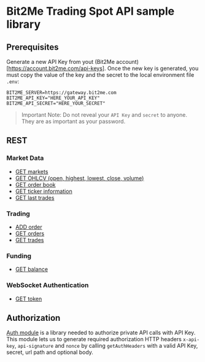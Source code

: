 # Bit2Me Trading Spot API sample library

## Prerequisites

Generate a new API Key from yout (Bit2Me account)[https://account.bit2me.com/api-keys]. Once the new key is generated, you must copy the value of the key and the secret to the local environment file `.env`:

```
BIT2ME_SERVER=https://gateway.bit2me.com
BIT2ME_API_KEY="HERE_YOUR_API_KEY"
BIT2ME_API_SECRET="HERE_YOUR_SECRET"
```

> Important Note: Do not reveal your `API Key` and `secret` to anyone. They are as important as your password.

## REST

### Market Data
* [GET markets](/node/rest/market-data/get-markets/)
* [GET OHLCV (open, highest, lowest, close, volume)](/node/rest/market-data/get-ohlcv/)
* [GET order book](/node/rest/market-data/get-order-book/)
* [GET ticker information](/node/rest/market-data/get-ticker-information/)
* [GET last trades](/node/rest/market-data/get-last-trades/)

### Trading
* [ADD order](/node/rest/trading/add-order/)
* [GET orders](/node/rest/trading/get-orders/)
* [GET trades](/node/rest/trading/get-trades/)

### Funding
* [GET balance](/node/rest/funding/get-balance/)

### WebSocket Authentication
* [GET token](/node/rest/ws-auth/get-token/)

## Authorization

[Auth module](/node/rest/auth/) is a library needed to authorize private API calls with API Key. This module lets us to generate required authorization HTTP headers `x-api-key`, `api-signature` and `nonce` by calling `getAuthHeaders` with a valid API Key, secret, url path and optional body.